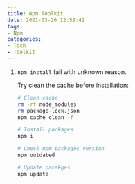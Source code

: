 ```yaml
---
title: Npm Toolkit
date: 2021-03-26 12:59:42
tags:
- Npm
categories:
- Tech
- Toolkit
---
```


1. `npm install` fail with unknown reason.

    Try clean the cache before installation:
    ```bash
    # Clean cache
    rm -rf node_modules
    rm package-lock.json
    npm cache clean -f

    # Install packages
    npm i

    # Check npm packages version
    npm outdated

    # Update pacakges
    npm update
    ```